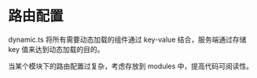 # 路由配置

dynamic.ts 将所有需要动态加载的组件通过 key-value 结合，服务端通过存储 key 值来达到动态加载的目的。

当某个模块下的路由配置过复杂，考虑存放到 modules 中，提高代码可阅读性。
